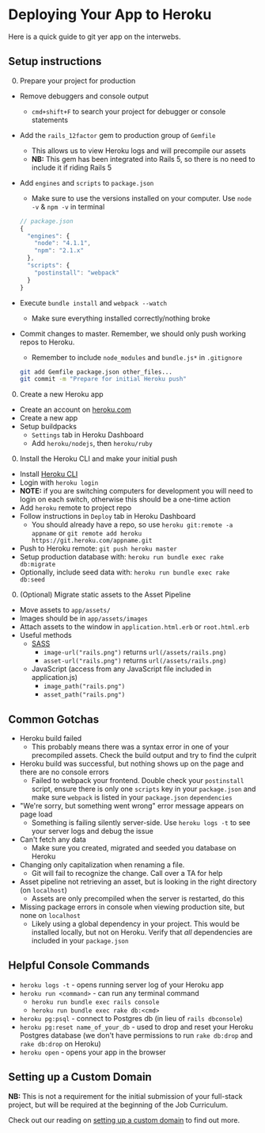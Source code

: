# Deploying Your App to Heroku

Here is a quick guide to git yer app on the interwebs.

## Setup instructions

0. Prepare your project for production
  * Remove debuggers and console output
    * `cmd+shift+F` to search your project for debugger or console statements
  * Add the `rails_12factor` gem to production group of `Gemfile`
    * This allows us to view Heroku logs and will precompile our assets
    * **NB:** This gem has been integrated into Rails 5, so there is no need to include it if riding Rails 5
  * Add `engines` and `scripts` to `package.json`
    * Make sure to use the versions installed on your computer. Use `node -v` & `npm -v` in terminal

    ```js
    // package.json
    {
      "engines": {
        "node": "4.1.1",
        "npm": "2.1.x"
      },
      "scripts": {
        "postinstall": "webpack"
      }
    }
    ```
  * Execute `bundle install` and `webpack --watch`
    * Make sure everything installed correctly/nothing broke
  * Commit changes to master. Remember, we should only push working repos to Heroku.
    * Remember to include `node_modules` and `bundle.js*` in `.gitignore`

    ```sh
    git add Gemfile package.json other_files...
    git commit -m "Prepare for initial Heroku push"
    ```
0. Create a new Heroku app
  * Create an account on [heroku.com](heroku.com)
  * Create a new app
  * Setup buildpacks
    * `Settings` tab in Heroku Dashboard
    * Add `heroku/nodejs`, then `heroku/ruby`
0. Install the Heroku CLI and make your initial push
  * Install [Heroku CLI](https://devcenter.heroku.com/articles/heroku-command-line)
  * Login with `heroku login`
  * **NOTE:** if you are switching computers for development you will need to login on each switch, otherwise this should be a one-time action
  * Add `heroku` remote to project repo
  * Follow instructions in `Deploy` tab in Heroku Dashboard
    * You should already have a repo, so use `heroku git:remote -a appname` or `git remote add heroku https://git.heroku.com/appname.git`
  * Push to Heroku remote: `git push heroku master`
  * Setup production database with: `heroku run bundle exec rake db:migrate`
  * Optionally, include seed data with: `heroku run bundle exec rake db:seed`

0. (Optional) Migrate static assets to the Asset Pipeline
  * Move assets to `app/assets/`
  * Images should be in `app/assets/images`
  * Attach assets to the window in `application.html.erb` or `root.html.erb`
  * Useful methods
    * [SASS](https://www.sitepoint.com/an-introduction-to-sass-in-rails/)
      * `image-url("rails.png")` returns `url(/assets/rails.png)`
      * `asset-url("rails.png")` returns `url(/assets/rails.png)`
    * JavaScript (access from any JavaScript file included in application.js)
      * `image_path("rails.png")`
      * `asset_path("rails.png")`

## Common Gotchas

* Heroku build failed
  * This probably means there was a syntax error in one of your precompiled assets. Check the build output and try to find the culprit
* Heroku build was successful, but nothing shows up on the page and there are no console errors
  * Failed to webpack your frontend. Double check your `postinstall` script, ensure there is only one `scripts` key in your `package.json` and make sure `webpack` is listed in your `package.json` `dependencies`
* "We're sorry, but something went wrong" error message appears on page load
  * Something is failing silently server-side. Use `heroku logs -t` to see your server logs and debug the issue
* Can't fetch any data
  * Make sure you created, migrated and seeded you database on Heroku
* Changing only capitalization when renaming a file.
  * Git will fail to recognize the change. Call over a TA for help
* Asset pipeline not retrieving an asset, but is looking in the right directory (on `localhost`)
  * Assets are only precompiled when the server is restarted, do this
* Missing package errors in console when viewing production site, but none on `localhost`
  * Likely using a global dependency in your project. This would be installed locally, but not on Heroku. Verify that *all* dependencies are included in your `package.json`

## Helpful Console Commands
* `heroku logs -t` - opens running server log of your Heroku app
* `heroku run <command>` - can run any terminal command
  * `heroku run bundle exec rails console`
  * `heroku run bundle exec rake db:<cmd>`
* `heroku pg:psql` - connect to Postgres db (in lieu of `rails dbconsole`)
* `heroku pg:reset name_of_your_db` - used to drop and reset your Heroku Postgres database (we don't have permissions to run `rake db:drop` and `rake db:drop` on Heroku)
* `heroku open` - opens your app in the browser

## Setting up a Custom Domain

**NB:** This is not a requirement for the initial submission of your full-stack project, but will be required at the beginning of the Job Curriculum.

Check out our reading on [setting up a custom domain][domains] to find out more.

[domains]: '../expository_readings/domains.md'
